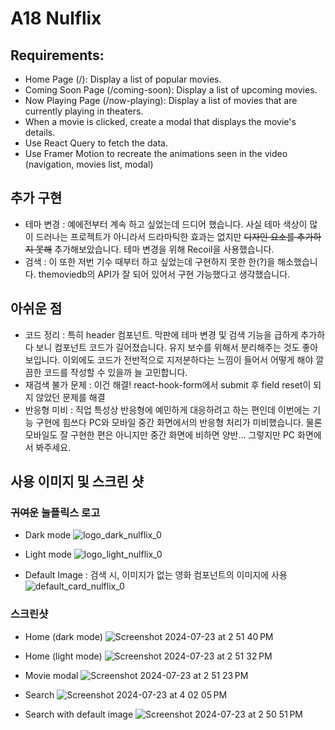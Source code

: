 # A18 Nulflix

## Requirements:

- Home Page (/): Display a list of popular movies.
- Coming Soon Page (/coming-soon): Display a list of upcoming movies.
- Now Playing Page (/now-playing): Display a list of movies that are currently playing in theaters.
- When a movie is clicked, create a modal that displays the movie's details.
- Use React Query to fetch the data.
- Use Framer Motion to recreate the animations seen in the video (navigation, movies list, modal)

## 추가 구현

- 테마 변경 : 예에전부터 계속 하고 싶었는데 드디어 했습니다. 사실 테마 색상이 많이 드러나는 프로젝트가 아니라서 드라마틱한 효과는 없지만 ~~디자인 요소를 추가하지 못해~~ 추가해보았습니다. 테마 변경을 위해 Recoil을 사용했습니다.
- 검색 : 이 또한 저번 기수 때부터 하고 싶었는데 구현하지 못한 한(?)을 해소했습니다. themoviedb의 API가 잘 되어 있어서 구현 가능했다고 생각했습니다.

## 아쉬운 점

- 코드 정리 : 특히 header 컴포넌트. 막판에 테마 변경 및 검색 기능을 급하게 추가하다 보니 컴포넌트 코드가 길어졌습니다. 유지 보수를 위해서 분리해주는 것도 좋아보입니다. 이외에도 코드가 전반적으로 지저분하다는 느낌이 들어서 어떻게 해야 깔끔한 코드를 작성할 수 있을까 늘 고민합니다.
- 재검색 불가 문제 : 이건 해결! react-hook-form에서 submit 후 field reset이 되지 않았던 문제를 해결
- 반응형 미비 : 직업 특성상 반응형에 예민하게 대응하려고 하는 편인데 이번에는 기능 구현에 힘쓰다 PC와 모바일 중간 화면에서의 반응형 처리가 미비했습니다. 물론 모바일도 잘 구현한 편은 아니지만 중간 화면에 비하면 양반... 그렇지만 PC 화면에서 봐주세요.

## 사용 이미지 및 스크린 샷

### ~~귀여운~~ 눌플릭스 로고

- Dark mode
  ![logo_dark_nulflix_0](https://github.com/user-attachments/assets/59adb45d-351b-4f11-b988-a27edacc293b)

- Light mode
  ![logo_light_nulflix_0](https://github.com/user-attachments/assets/75c283af-bef7-4eb9-bf39-5814111364e0)

- Default Image : 검색 시, 이미지가 없는 영화 컴포넌트의 이미지에 사용
  ![default_card_nulflix_0](https://github.com/user-attachments/assets/c54d2af6-879f-45ae-ab3e-2a96d5391265)

### 스크린샷

- Home (dark mode)
  ![Screenshot 2024-07-23 at 2 51 40 PM](https://github.com/user-attachments/assets/bff9f4e7-c638-47e0-90d7-fb7e78d93c75)

- Home (light mode)
  ![Screenshot 2024-07-23 at 2 51 32 PM](https://github.com/user-attachments/assets/d3121331-af05-4696-a426-0df458972124)

- Movie modal
  ![Screenshot 2024-07-23 at 2 51 23 PM](https://github.com/user-attachments/assets/c3fb2876-fc33-49f9-b880-2e2ab5642758)

- Search
  ![Screenshot 2024-07-23 at 4 02 05 PM](https://github.com/user-attachments/assets/799ee9d0-cd3a-4597-b091-6f717d9e1d63)

- Search with default image
  ![Screenshot 2024-07-23 at 2 50 51 PM](https://github.com/user-attachments/assets/49c4e07e-8ce5-4dd9-a67e-1193b92a6e35)
